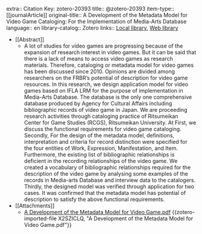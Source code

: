 extra:: Citation Key: zotero-20393
title:: @zotero-20393
item-type:: [[journalArticle]]
original-title:: A Development of the Metadata Model for Video Game Cataloging: For the Implementation of Media-Arts Database
language:: en
library-catalog:: Zotero
links:: [Local library](zotero://select/groups/2386895/items/KCB66DIE), [Web library](https://www.zotero.org/groups/2386895/items/KCB66DIE)

- [[Abstract]]
	- A lot of studies for video games are progressing because of the expansion of research interest in video games. But it can be said that there is a lack of means to access video games as research materials. Therefore, cataloging or metadata model for video games has been discussed since 2010. Opinions are divided among researchers on the FRBR’s potential of description for video game resources. In this research, we design application model for video games based on IFLA LRM for the purpose of implementation in Media-Arts Database. The database is the only one comprehensive database produced by Agency for Cultural Affairs including bibliographic records of video game in Japan. We are proceeding research activities through cataloging practice of Ritsumeikan Center for Game Studies (RCGS), Ritsumeikan University. At First, we discuss the functional requirements for video game cataloging. Secondly, For the design of the metadata model, definitions, interpretation and criteria for record distinction were specified for the four entities of Work, Expression, Manifestation, and Item. Furthermore, the existing list of bibliographic relationships is deficient in the recording relationships of the video game. We created a vocabulary of bibliographic relationships required for the description of the video game by analysing some examples of the records in Media-arts Database and interview data to the catalogers. Thirdly, the designed model was verified through application for two cases. It was confirmed that the metadata model has potential of description to satisfy the above functional requirements.
- [[Attachments]]
	- [A Development of the Metadata Model for Video Game.pdf](https://library.ifla.org/id/eprint/2132/1/075-fukuda-en.pdf) {{zotero-imported-file X2SZICLQ, "A Development of the Metadata Model for Video Game.pdf"}}